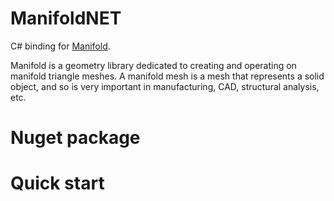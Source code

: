 # ManifoldNET

C# binding for [Manifold](https://github.com/elalish/manifold).

Manifold is a geometry library dedicated to creating and operating on manifold triangle meshes. A manifold mesh is a mesh that represents a solid object, and so is very important in manufacturing, CAD, structural analysis, etc. 

# Nuget package



# Quick start

